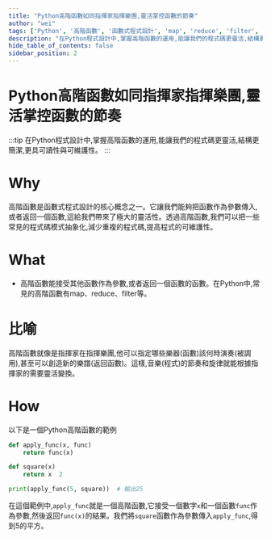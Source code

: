```yaml
---
title: "Python高階函數如同指揮家指揮樂團,靈活掌控函數的節奏"
author: "wei"
tags: ['Python', '高階函數', '函數式程式設計', 'map', 'reduce', 'filter', '函數參數', '返回函數']
description: "在Python程式設計中,掌握高階函數的運用,能讓我們的程式碼更靈活,結構更簡潔,更具可讀性與可維護性。"
hide_table_of_contents: false
sidebar_position: 2
---
```


# Python高階函數如同指揮家指揮樂團,靈活掌控函數的節奏

:::tip
在Python程式設計中,掌握高階函數的運用,能讓我們的程式碼更靈活,結構更簡潔,更具可讀性與可維護性。
:::

# Why

高階函數是函數式程式設計的核心概念之一。它讓我們能夠把函數作為參數傳入,或者返回一個函數,這給我們帶來了極大的靈活性。透過高階函數,我們可以把一些常見的程式碼模式抽象化,減少重複的程式碼,提高程式的可維護性。

# What

- 高階函數能接受其他函數作為參數,或者返回一個函數的函數。在Python中,常見的高階函數有map、reduce、filter等。

# 比喻

高階函數就像是指揮家在指揮樂團,他可以指定哪些樂器(函數)該何時演奏(被調用),甚至可以創造新的樂譜(返回函數)。這樣,音樂(程式)的節奏和旋律就能根據指揮家的需要靈活變換。

# How

以下是一個Python高階函數的範例

```python
def apply_func(x, func)
    return func(x)

def square(x)
    return x  2

print(apply_func(5, square))  # 輸出25
```

在這個範例中,`apply_func`就是一個高階函數,它接受一個數字`x`和一個函數`func`作為參數,然後返回`func(x)`的結果。我們將`square`函數作為參數傳入`apply_func`,得到5的平方。

